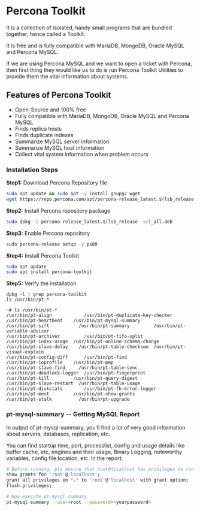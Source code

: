 # Percona Toolkit
It is a collection of isolated, handy small programs that are bundled together, hence called a Toolkit.

It is free and is fully compatible with MariaDB, MongoDB, Oracle MySQL and Percona MySQL.

If we are using Percona MySQL and we want to open a ticket with Percona, then first thing they would like us to do is run Percona Toolkit Utilities to provide them the vital information about systems.

## Features of Percona Toolkit
* Open-Source and 100% free
* Fully compatible with MariaDB, MongoDB, Oracle MySQL and Percona MySQL
* Finds replica hosts
* Finds duplicate indexes
* Summarize MySQL server information
* Summarize MySQL host information
* Collect vital system information when problem occurs

### Installation Steps

**Step1:** Download Percona Repository file
```sh
sudo apt update && sudo apt -y install gnupg2 wget
wget https://repo.percona.com/apt/percona-release_latest.$(lsb_release -sc)_all.deb
```
**Step2:** Install Percona repository package
```sh
sudo dpkg -i percona-release_latest.$(lsb_release -sc)_all.deb
```
**Step3:** Enable Percona repository
```sh
sudo percona-release setup -y ps80
```
**Step4:** Install Percona Toolkit
```sh
sudo apt update
sudo apt install percona-toolkit
```
**Step5:** Verify the installation
```
dpkg -l | grep percona-toolkit
ls /usr/bin/pt-*

~# ls /usr/bin/pt-*
/usr/bin/pt-align            /usr/bin/pt-duplicate-key-checker  /usr/bin/pt-heartbeat    /usr/bin/pt-mysql-summary         /usr/bin/pt-sift           /usr/bin/pt-summary         /usr/bin/pt-variable-advisor
/usr/bin/pt-archiver         /usr/bin/pt-fifo-split             /usr/bin/pt-index-usage  /usr/bin/pt-online-schema-change  /usr/bin/pt-slave-delay    /usr/bin/pt-table-checksum  /usr/bin/pt-visual-explain
/usr/bin/pt-config-diff      /usr/bin/pt-find                   /usr/bin/pt-ioprofile    /usr/bin/pt-pmp                   /usr/bin/pt-slave-find     /usr/bin/pt-table-sync
/usr/bin/pt-deadlock-logger  /usr/bin/pt-fingerprint            /usr/bin/pt-kill         /usr/bin/pt-query-digest          /usr/bin/pt-slave-restart  /usr/bin/pt-table-usage
/usr/bin/pt-diskstats        /usr/bin/pt-fk-error-logger        /usr/bin/pt-mext         /usr/bin/pt-show-grants           /usr/bin/pt-stalk          /usr/bin/pt-upgrade
```

### pt-mysql-summary -- Getting MySQL Report

In output of pt-mysql-summary, you'll find a lot of very good information about servers, databases, replication, etc. 

You can find startup time, port, processlist, config and usage details like buffer cache, etc, engines and their usage, Binary Logging, noteworthy variables, config file location, etc. in the report.
```sh
# Before running, pls ensure that root@localhost has privileges to run it.
show grants for 'root'@'localhost';
grant all privileges on *.* to 'root'@'localhost' with grant option;
flush privileges;

# Now execute pt-mysql-summary
pt-mysql-summary --user=root --password=<yourpassword>
```
